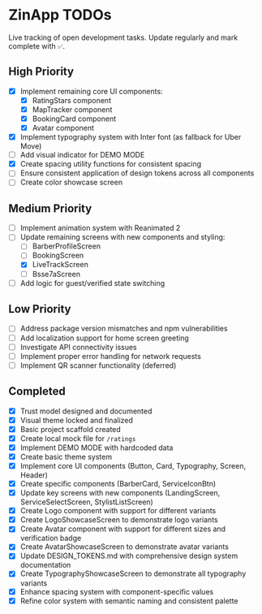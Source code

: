 # ZinApp TODOs

Live tracking of open development tasks.
Update regularly and mark complete with `✅`.

## High Priority

- [x] Implement remaining core UI components:
  - [x] RatingStars component
  - [x] MapTracker component
  - [x] BookingCard component
  - [x] Avatar component
- [x] Implement typography system with Inter font (as fallback for Uber Move)
- [ ] Add visual indicator for DEMO MODE
- [x] Create spacing utility functions for consistent spacing
- [ ] Ensure consistent application of design tokens across all components
- [ ] Create color showcase screen

## Medium Priority

- [ ] Implement animation system with Reanimated 2
- [ ] Update remaining screens with new components and styling:
  - [ ] BarberProfileScreen
  - [ ] BookingScreen
  - [x] LiveTrackScreen
  - [ ] Bsse7aScreen
- [ ] Add logic for guest/verified state switching

## Low Priority

- [ ] Address package version mismatches and npm vulnerabilities
- [ ] Add localization support for home screen greeting
- [ ] Investigate API connectivity issues
- [ ] Implement proper error handling for network requests
- [ ] Implement QR scanner functionality (deferred)

## Completed

- [x] Trust model designed and documented
- [x] Visual theme locked and finalized
- [x] Basic project scaffold created
- [x] Create local mock file for `/ratings`
- [x] Implement DEMO MODE with hardcoded data
- [x] Create basic theme system
- [x] Implement core UI components (Button, Card, Typography, Screen, Header)
- [x] Create specific components (BarberCard, ServiceIconBtn)
- [x] Update key screens with new components (LandingScreen, ServiceSelectScreen, StylistListScreen)
- [x] Create Logo component with support for different variants
- [x] Create LogoShowcaseScreen to demonstrate logo variants
- [x] Create Avatar component with support for different sizes and verification badge
- [x] Create AvatarShowcaseScreen to demonstrate avatar variants
- [x] Update DESIGN_TOKENS.md with comprehensive design system documentation
- [x] Create TypographyShowcaseScreen to demonstrate all typography variants
- [x] Enhance spacing system with component-specific values
- [x] Refine color system with semantic naming and consistent palette
